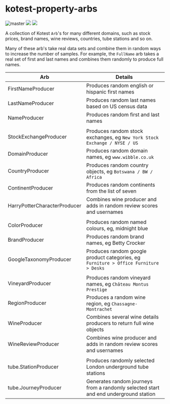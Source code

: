 # kotest-property-arbs

![master](https://github.com/kotest/kotest-property-arbs/workflows/master/badge.svg)
[<img src="https://img.shields.io/maven-central/v/io.kotest.extensions/kotest-property-arbs.svg?label=latest%20release"/>](http://search.maven.org/#search%7Cga%7C1%7Choplite)
[<img src="https://img.shields.io/nexus/s/https/oss.sonatype.org/io.kotest.extensions/kotest-property-arbs.svg?label=latest%20snapshot&style=plastic"/>](https://oss.sonatype.org/content/repositories/snapshots/io.kotest.extensions/kotest-property-arbs)


A collection of Kotest `Arb`'s for many different domains, such as stock prices, brand names, wine reviews, countries, tube stations and so on.

Many of these arb's take real data sets and combine them in random ways to increase the number of samples. For example, the `FullName` arb takes a real set of first and last names and combines them randomly to produce full names.


| Arb  	| Details  	|
|---	|---	|
| FirstNameProducer | Produces random english or hispanic first names |
| LastNameProducer | Produces random last names based on US census data |
| NameProducer | Produces random first and last names |
|	|	|
| StockExchangeProducer | Produces random stock exchanges, eg `New York Stock Exchange / NYSE / US` |
| DomainProducer | Produces random domain names, eg `www.wibble.co.uk` |
| CountryProducer | Produces random country objects, eg `Botswana / BW / Africa` |
| ContinentProducer | Produces random continents from the list of seven |
| HarryPotterCharacterProducer | Combines wine producer and adds in random review scores and usernames |
|	|	|
| ColorProducer | Produces random named colours, eg, midnight blue |
| BrandProducer | Produces random brand names, eg Betty Crocker |
| GoogleTaxonomyProducer | Produces random google product categories, eg `Furniture > Office Furniture > Desks` |
|	|	|
| VineyardProducer	| Produces random vineyard names, eg `Château Montus Prestige` |
| RegionProducer	| Produces a random wine region, eg `Chassagne-Montrachet` |
| WineProducer | Combines several wine details producers to return full wine objects |
| WineReviewProducer | Combines wine producer and adds in random review scores and usernames |
|	|	|
| tube.StationProducer | Produces randomly selected London underground tube stations |
| tube.JourneyProducer | Generates random journeys from a randomly selected start and end underground station |
